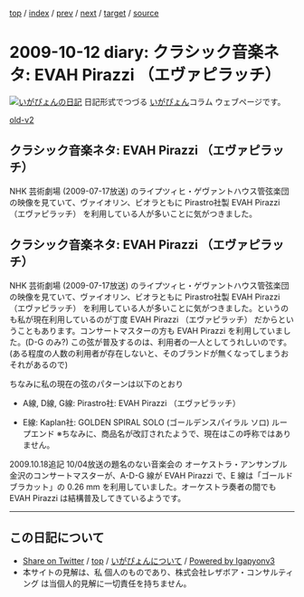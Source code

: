 [top](../index.html) 
 / [index](index.html) 
 / [prev](ig091005.html) 
 / [next](ig091021.html) 
 / [target](https://www.igapyon.jp/igapyon/diary/2009/ig091012.html) 
 / [source](https://github.com/igapyon/diary/blob/master/2009/ig091012.src.md) 

2009-10-12 diary: クラシック音楽ネタ: EVAH Pirazzi （エヴァピラッチ）
=====================================================================================================
[![いがぴょんの日記](https://www.igapyon.jp/igapyon/diary/images/iga200306s.jpg "いがぴょん")](https://www.igapyon.jp/igapyon/diary/memo/memoigapyon.html) 日記形式でつづる [いがぴょん](https://www.igapyon.jp/igapyon/diary/memo/memoigapyon.html)コラム ウェブページです。

[old-v2](ig091012-orig.html)

## クラシック音楽ネタ: EVAH Pirazzi （エヴァピラッチ）

NHK 芸術劇場 (2009-07-17放送) のライプツィヒ・ゲヴァントハウス管弦楽団の映像を見ていて、ヴァイオリン、ビオラともに Pirastro社製 EVAH Pirazzi （エヴァピラッチ） を利用している人が多いことに気がつきました。


## クラシック音楽ネタ: EVAH Pirazzi （エヴァピラッチ）

NHK 芸術劇場 (2009-07-17放送) のライプツィヒ・ゲヴァントハウス管弦楽団の映像を見ていて、ヴァイオリン、ビオラともに Pirastro社製
EVAH Pirazzi （エヴァピラッチ） を利用している人が多いことに気がつきました。というのも私が現在利用しているのが丁度 EVAH Pirazzi （エヴァピラッチ） だからということもあります。コンサートマスターの方も EVAH
Pirazzi を利用していました。(D-G のみ?) この弦が普及するのは、利用者の一人としてうれしいのです。(ある程度の人数の利用者が存在しないと、そのブランドが無くなってしまうおそれがあるので)

ちなみに私の現在の弦のパターンは以下のとおり

* A線, D線, G線: Pirastro社: EVAH Pirazzi （エヴァピラッチ）
    
* E線: Kaplan社: GOLDEN SPIRAL SOLO (ゴールデンスパイラル ソロ) ループエンド
  ※ちなみに、商品名が改訂されたようで、現在はこの呼称ではありません。
  

2009.10.18追記 10/04放送の題名のない音楽会の オーケストラ・アンサンブル金沢のコンサートマスターが、A-D-G 線が EVAH Pirazzi で、E 線は「ゴールド ブラカット」の 0.26 mm を利用していました。オーケストラ奏者の間でも EVAH Pirazzi は結構普及してきているようです。


----------------------------------------------------------------------------------------------------

## この日記について

* [Share on Twitter](https://twitter.com/intent/tweet?hashtags=igapyon%2Cdiary%2C%E3%81%84%E3%81%8C%E3%81%B4%E3%82%87%E3%82%93&text=%E3%82%AF%E3%83%A9%E3%82%B7%E3%83%83%E3%82%AF%E9%9F%B3%E6%A5%BD%E3%83%8D%E3%82%BF%3A+EVAH+Pirazzi+%EF%BC%88%E3%82%A8%E3%83%B4%E3%82%A1%E3%83%94%E3%83%A9%E3%83%83%E3%83%81%EF%BC%89&url=https%3A%2F%2Fwww.igapyon.jp%2Figapyon%2Fdiary%2F2009%2Fig091012.html) / [top](../index.html) / [いがぴょんについて](https://www.igapyon.jp/igapyon/diary/memo/memoigapyon.html) / [Powered by Igapyonv3](https://github.com/igapyon/igapyonv3)
* 本サイトの見解は、私 個人のものであり、株式会社レザボア・コンサルティング は当個人的見解に一切責任を持ちません。 
